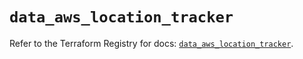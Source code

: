 # `data_aws_location_tracker`

Refer to the Terraform Registry for docs: [`data_aws_location_tracker`](https://registry.terraform.io/providers/hashicorp/aws/6.11.0/docs/data-sources/location_tracker).
